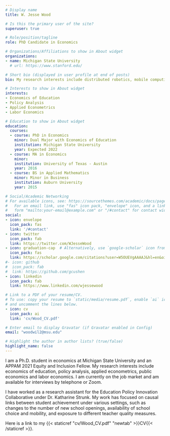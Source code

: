 ```yaml
---
# Display name
title: W. Jesse Wood

# Is this the primary user of the site?
superuser: true

# Role/position/tagline
role: PhD Candidate in Economics

# Organizations/Affiliations to show in About widget
organizations:
- name: Michigan State University
  # url: https://www.stanford.edu/

# Short bio (displayed in user profile at end of posts)
bio: My research interests include distributed robotics, mobile computing and programmable matter.

# Interests to show in About widget
interests:
- Economics of Education
- Policy Analysis
- Applied Econometrics
- Labor Economics

# Education to show in About widget
education:
  courses:
  - course: PhD in Economics
    minor: Dual Major with Economics of Education
    institution: Michigan State University
    year: Expected 2022
  - course: MA in Economics
    minor:
    institution: University of Texas - Austin
    year: 2016
  - course: BS in Applied Mathematics
    minor: Minor in Business
    institution: Auburn University
    year: 2015

# Social/Academic Networking
# For available icons, see: https://sourcethemes.com/academic/docs/page-builder/#icons
#   For an email link, use "fas" icon pack, "envelope" icon, and a link in the
#   form "mailto:your-email@example.com" or "/#contact" for contact widget.
social:
- icon: envelope
  icon_pack: fas
  link: '/#contact'
- icon: twitter
  icon_pack: fab
  link: https://twitter.com/WJesseWood
- icon: graduation-cap  # Alternatively, use `google-scholar` icon from `ai` icon pack
  icon_pack: fas
  link: https://scholar.google.com/citations?user=W5OUEVgAAAAJ&hl=en&oi=sra
#- icon: github
#  icon_pack: fab
#  link: https://github.com/gcushen
- icon: linkedin
  icon_pack: fab
  link: https://www.linkedin.com/wjessewood

# Link to a PDF of your resume/CV.
# To use: copy your resume to `static/media/resume.pdf`, enable `ai` icons in `params.toml`,
# and uncomment the lines below.
- icon: cv
  icon_pack: ai
  link: 'cv/Wood_CV.pdf'

# Enter email to display Gravatar (if Gravatar enabled in Config)
email: "woodwil2@msu.edu"

# Highlight the author in author lists? (true/false)
highlight_name: false
---
```


I am a Ph.D. student in economics at Michigan State University and an APPAM 2021 Equity and Inclusion Fellow. My research interests include economics of education, policy analysis, applied econometrics, public economics and labor economics. I am currently on the job market and am available for interviews by telephone or Zoom.

I have worked as a research assistant for the Education Policy Innovation Collaborative under Dr. Katharine Strunk. My work has focused on causal links between student achievement under various settings, such as changes to the number of new school openings, availability of school choice and mobility, and exposure to different teacher quality measures.

Here is a link to my {{< staticref "cv/Wood_CV.pdf" "newtab" >}}CV{{< /staticref >}}.
